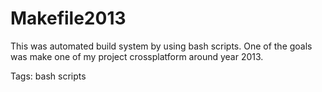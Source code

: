 # Makefile2013
This was automated build system by using bash scripts. One of the goals was make one of my project crossplatform around year 2013.

Tags: bash scripts
